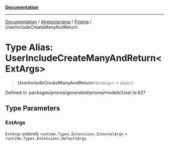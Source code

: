 [**Documentation**](../../../../../README.md)

***

[Documentation](../../../../../README.md) / [@repo/prisma](../../../README.md) / [Prisma](../README.md) / UserIncludeCreateManyAndReturn

# Type Alias: UserIncludeCreateManyAndReturn\<ExtArgs\>

> **UserIncludeCreateManyAndReturn**\<`ExtArgs`\> = `object`

Defined in: packages/prisma/generated/prisma/models/User.ts:827

## Type Parameters

### ExtArgs

`ExtArgs` *extends* `runtime.Types.Extensions.InternalArgs` = `runtime.Types.Extensions.DefaultArgs`
